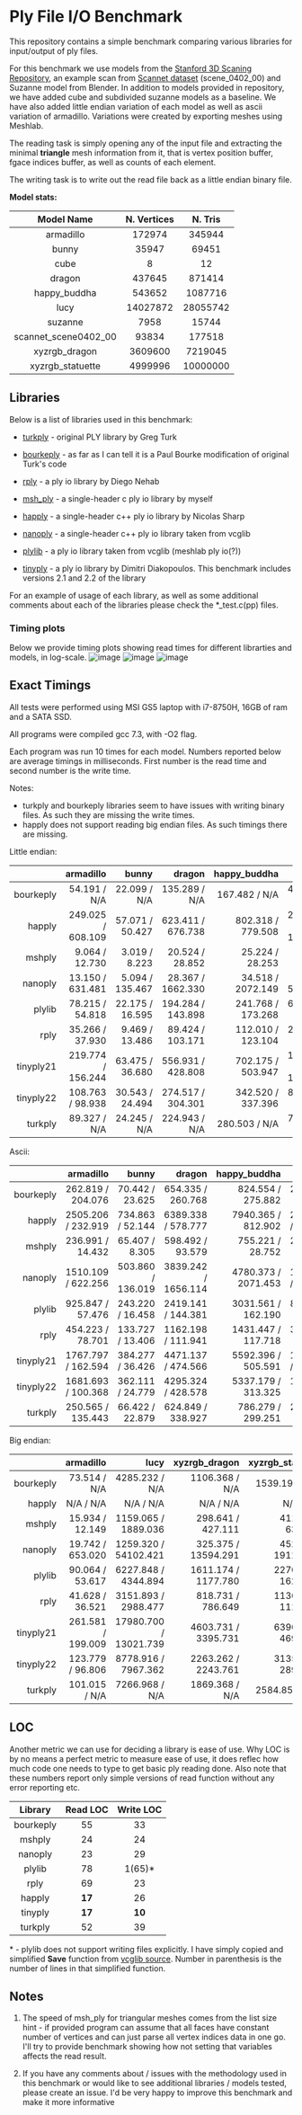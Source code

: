 # Ply File I/O Benchmark

This repository contains a simple benchmark comparing various libraries for input/output of ply files.

For this benchmark we use models from the [Stanford 3D Scaning Repository](http://graphics.stanford.edu/data/3Dscanrep/), an example scan from [Scannet dataset](http://www.scan-net.org/) (scene_0402_00) and Suzanne model from Blender.
In addition to models provided in repository, we have added cube and subdivided suzanne models as a baseline. We have also added little endian variation of each model as well as ascii variation of armadillo. Variations were created
by exporting meshes using Meshlab.

The reading task is simply opening any of the input file and extracting the minimal __triangle__ mesh
information from it, that is vertex position buffer, fgace indices buffer, as well as counts of
each element.

The writing task is to write out the read file back as a little endian binary file.

**Model stats:**

|     Model Name       | N. Vertices |  N. Tris |
|:--------------------:|:-----------:|:--------:|
| armadillo            |      172974 |   345944 |
| bunny                |       35947 |    69451 |
| cube                 |           8 |       12 |
| dragon               |      437645 |   871414 |
| happy_buddha         |      543652 |  1087716 |
| lucy                 |    14027872 | 28055742 |
| suzanne              |        7958 |    15744 |
| scannet_scene0402_00 |       93834 | 177518   |
| xyzrgb_dragon        |     3609600 |  7219045 |
| xyzrgb_statuette     |     4999996 | 10000000 |

## Libraries

Below is a list of libraries used in this benchmark:

- [turkply](https://people.sc.fsu.edu/~jburkardt/c_src/ply_io/ply_io.html) - original PLY library by Greg Turk 

- [bourkeply](http://paulbourke.net/dataformats/ply/) - as far as I can tell it is a Paul Bourke modification of original Turk's code 
 
- [rply](http://w3.impa.br/~diego/software/rply/) - a ply io library by Diego Nehab

- [msh_ply](https://github.com/mhalber/msh) - a single-header c ply io library by myself

- [happly](https://github.com/nmwsharp/happly) - a single-header c++ ply io library by Nicolas Sharp

- [nanoply](https://github.com/cnr-isti-vclab/vcglib/tree/master/wrap/nanoply) - a single-header c++ ply io library taken from vcglib

- [plylib](https://github.com/cnr-isti-vclab/vcglib/tree/master/wrap/ply) - a ply io library taken from vcglib (meshlab ply io(?))

- [tinyply](https://github.com/ddiakopoulos/tinyply) - a ply io library by Dimitri Diakopoulos. This benchmark includes versions 2.1 and 2.2 of the library

For an example of usage of each library, as well as some additional comments about each of the libraries please check the *_test.c(pp)
files.

### Timing plots
Below we provide timing plots showing read times for different librarties and models, in log-scale.
![image](images/ply_io_log_read_le.png)
![image](images/ply_io_log_read_ascii.png)
![image](images/ply_io_log_read_be.png)

## Exact Timings

All tests were performed using MSI GS5 laptop with i7-8750H, 16GB of ram and a SATA SSD.

All programs were compiled gcc 7.3, with -O2 flag.

Each program was run 10 times for each model. Numbers reported below are average timings in milliseconds.
First number is the read time and second number is the write time.

Notes:

- turkply and bourkeply libraries seem to have issues with writing binary files. As such they are missing the write times.
- happly does not support reading big endian files. As such timings there are missing.

Little endian:

|           |              armadillo |                  bunny |                 dragon |           happy_buddha |                   lucy |   scannet_scene0402_00 |                suzanne |          xyzrgb_dragon |       xyzrgb_statuette |
|----------:|-----------------------:|-----------------------:|-----------------------:|-----------------------:|-----------------------:|-----------------------:|-----------------------:|-----------------------:|-----------------------:|
|bourkeply  |    54.191 /   N/A      |    22.099 /   N/A      |   135.289 /   N/A      |   167.482 /   N/A      |  4303.187 /   N/A      |    50.011 /   N/A      |     3.602 /   N/A      |  1105.653 /   N/A      |  1534.796 /   N/A      |
|happly     |   249.025 / 608.109    |    57.071 / 50.427     |   623.411 / 676.738    |   802.318 / 779.508    | 20241.057 / 18520.934  |   138.605 / 118.645    |    11.689 / 15.040     |  5177.612 / 4798.132   |  7315.427 / 6751.995   |
|mshply     |     9.064 / 12.730     |     3.019 / 8.223      |    20.524 / 28.852     |    25.224 / 28.253     |   552.029 / 1887.717   |     4.632 / 8.586      |     0.422 / 5.219      |   141.102 / 426.545    |   195.617 / 627.227    |
|nanoply    |    13.150 / 631.481    |     5.094 / 135.467    |    28.367 / 1662.330   |    34.518 / 2072.149   |   840.490 / 54224.268  |     9.039 / 316.843    |     3.336 / 37.966     |   217.133 / 13579.873  |   304.678 / 19162.336  |
|plylib     |    78.215 / 54.818     |    22.175 / 16.595     |   194.284 / 143.898    |   241.768 / 173.268    |  6248.333 / 4257.681   |    51.572 / 28.413     |     4.036 / 7.201      |  1607.128 / 1190.885   |  2242.205 / 1609.021   |
|rply       |    35.266 / 37.930     |     9.469 / 13.486     |    89.424 / 103.171    |   112.010 / 123.104    |  2857.748 / 3080.997   |    20.558 / 21.464     |     1.702 / 6.209      |   733.440 / 808.934    |  1018.465 / 1201.056   |
|tinyply21  |   219.774 / 156.244    |    63.475 / 36.680     |   556.931 / 428.808    |   702.175 / 503.947    | 17996.200 / 12984.814  |   152.750 / 84.813     |    10.271 / 11.743     |  4655.274 / 3419.585   |  6419.324 / 4685.089   |
|tinyply22  |   108.763 / 98.938     |    30.543 / 24.494     |   274.517 / 304.301    |   342.520 / 337.396    |  8694.781 / 8009.255   |    70.182 / 51.364     |     4.979 / 8.776      |  2247.655 / 2235.497   |  3110.161 / 2897.603   |
|turkply    |    89.327 /   N/A      |    24.245 /   N/A      |   224.943 /   N/A      |   280.503 /  N/A       |  7271.984 /   N/A      |    59.205 /   N/A      |     4.234 /   N/A      |  1870.365 /   N/A      |  2587.685 /   N/A      |

Ascii:

|           |              armadillo |                  bunny |                 dragon |           happy_buddha |                   lucy |   scannet_scene0402_00 |                suzanne |          xyzrgb_dragon |       xyzrgb_statuette |
|----------:|-----------------------:|-----------------------:|-----------------------:|-----------------------:|-----------------------:|-----------------------:|-----------------------:|-----------------------:|-----------------------:|
|bourkeply  |   262.819 / 204.076    |    70.442 / 23.625     |   654.335 / 260.768    |   824.554 / 275.882    | 21853.705 / 6777.179   |   158.350 / 47.641     |    13.274 / 8.607      |  5647.376 / 1834.204   |  7749.668 / 2499.985   |
|happly     |  2505.206 / 232.919    |   734.863 / 52.144     |  6389.338 / 578.777    |  7940.365 / 812.902    |208152.084 / 18592.531  |  1505.306 / 134.693    |   117.188 / 15.123     | 53184.730 / 4805.273   | 72851.223 / 6720.681   |
|mshply     |   236.991 / 14.432     |    65.407 / 8.305      |   598.492 / 93.579     |   755.221 / 28.752     | 20096.744 / 1888.824   |   145.832 / 12.998     |    10.152 / 5.287      |  5130.331 / 441.469    |  7131.428 / 632.602    |
|nanoply    |  1510.109 / 622.256    |   503.860 / 136.019    |  3839.242 / 1656.114   |  4780.373 / 2071.453   |123861.742 / 53573.014  |   890.916 / 325.978    |    70.192 / 36.971     | 32059.599 / 13651.622  | 44673.635 / 19181.624  |
|plylib     |   925.847 / 57.476     |   243.220 / 16.458     |  2419.141 / 144.381    |  3031.561 / 162.190    | 80319.501 / 4254.370   |   639.185 / 32.552     |    41.323 / 6.973      | 20387.697 / 1188.994   | 28774.019 / 1646.837   |
|rply       |   454.223 / 78.701     |   133.727 / 13.406     |  1162.198 / 111.941    |  1431.447 / 117.718    | 37399.843 / 2998.422   |   280.312 / 23.745     |    20.694 / 6.344      |  9783.927 / 887.364    | 13435.522 / 1066.476   |
|tinyply21  |  1767.797 / 162.594    |   384.277 / 36.426     |  4471.137 / 474.566    |  5592.396 / 505.591    |146379.814 / 13021.023  |  1020.473 / 88.871     |    80.891 / 12.397     | 37323.829 / 3391.234   | 51817.681 / 4682.880   |
|tinyply22  |  1681.693 / 100.368    |   362.111 / 24.779     |  4295.324 / 428.578    |  5337.179 / 313.325    |138053.700 / 7930.052   |   939.365 / 60.822     |    75.782 / 8.891      | 35168.252 / 2097.884   | 48825.714 / 2898.571   |
|turkply    |   250.565 / 135.443    |    66.422 / 22.879     |   624.849 / 338.927    |   786.279 / 299.251    | 20880.050 / 7186.658   |   151.111 / 57.840     |    11.212 / 8.507      |  5354.337 / 1915.744   |  7428.192 / 2655.605   |

Big endian:

|           |              armadillo |                   lucy |          xyzrgb_dragon |       xyzrgb_statuette |
|----------:|-----------------------:|-----------------------:|-----------------------:|-----------------------:|
|bourkeply  |    73.514 /   N/A      |  4285.232 /  N/A       |  1106.368 /   N/A      |  1539.191 /   N/A      |
|happly     |     N/A   /   N/A      |     N/A   /   N/A      |     N/A   /   N/A      |     N/A   /   N/A      |
|mshply     |    15.934 / 12.149     |  1159.065 / 1889.036   |   298.641 / 427.111    |   411.568 / 632.299    |
|nanoply    |    19.742 / 653.020    |  1259.320 / 54102.421  |   325.375 / 13594.291  |   452.822 / 19115.148  |
|plylib     |    90.064 / 53.617     |  6227.848 / 4344.894   |  1611.174 / 1177.780   |  2270.258 / 1626.401   |
|rply       |    41.628 / 36.521     |  3151.893 / 2988.477   |   818.731 / 786.649    |  1136.587 / 1115.488   |
|tinyply21  |   261.581 / 199.009    | 17980.700 / 13021.739  |  4603.731 / 3395.731   |  6390.837 / 4698.750   |
|tinyply22  |   123.779 / 96.806     |  8778.916 / 7967.362   |  2263.262 / 2243.761   |  3135.846 / 2898.244   |
|turkply    |   101.015 /   N/A      |  7266.968 /   N/A      |  1869.368 /    N/A     |  2584.856 /   N/A      |

## LOC

Another metric we can use for deciding a library is ease of use. Why LOC is by no
means a perfect metric to measure ease of use, it does reflec how much code one needs to
type to get basic ply reading done. Also note that these numbers report only simple versions
of read function without any error reporting etc.

|  Library  |   Read LOC  | Write LOC |
|:---------:|:-----------:|:---------:|
| bourkeply |    55       |   33      |
| mshply    |    24       |   24      |
| nanoply   |    23       |   29      |
| plylib    |    78       |   1(65)*  |
| rply      |    69       |   23      |
| happly    |  **17**     |   26      |
| tinyply   |  **17**     | **10**    |
| turkply   |    52       |   39      |

\* - plylib does not support writing files explicitly. I have simply copied and simplified **Save** function from
[vcglib source](https://github.com/cnr-isti-vclab/vcglib/blob/master/wrap/io_trimesh/export_ply.h). Number in
parenthesis is the number of lines in that simplified function.

## Notes

1. The speed of msh_ply for triangular meshes comes from the list size hint - if provided program can assume that all faces have constant number of vertices and can just parse all vertex indices data in one go. I'll try to provide benchmark showing how not setting that variables affects the read result.

2. If you have any comments about / issues with the methodology used in this benchmark or would like to see additional libraries / models tested, please create an issue. I'd be very happy to improve this benchmark and make it more informative
